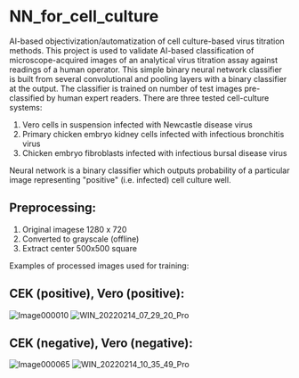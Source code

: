# NN_for_cell_culture
AI-based objectivization/automatization of cell culture-based virus titration methods.
This project is used to validate AI-based classification of microscope-acquired images of an analytical virus titration assay against readings of a human operator. This simple binary neural network classifier is built from several convolutional and pooling layers with a binary classifier at the output. The classifier is trained on number of test images pre-classified by human expert readers. 
There are three tested cell-culture systems:
1. Vero cells in suspension infected with Newcastle disease virus
2. Primary chicken embryo kidney cells infected with infectious bronchitis virus
3. Chicken embryo fibroblasts infected with infectious bursal disease virus

Neural network is a binary classifier which outputs probability of a particular image representing "positive" (i.e. infected) cell culture well.

## Preprocessing:
1. Original imagese 1280 x 720
2. Converted to grayscale (offline)
3. Extract center 500x500 square

Examples of processed images used for training:

## CEK (positive), Vero (positive): 


![Image000010](https://user-images.githubusercontent.com/98668610/154979860-87ff9a2b-6894-44a2-a8b4-d0723bbb86a4.jpg)     ![WIN_20220214_07_29_20_Pro](https://user-images.githubusercontent.com/98668610/155065058-f51a25a2-dfa1-43de-a184-b49640849c13.jpg)


## CEK (negative), Vero (negative):

![Image000065](https://user-images.githubusercontent.com/98668610/154979994-5eea7ce6-3727-4e41-bbac-b6a3d28979f2.jpg)      ![WIN_20220214_10_35_49_Pro](https://user-images.githubusercontent.com/98668610/155065437-b25dc9f0-61e1-4baf-a14f-6e1e1d061687.jpg)

